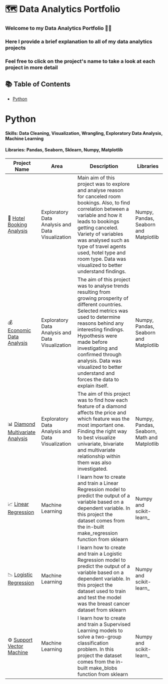 # 🗺 Data Analytics Portfolio
### Welcome to my Data Analytics Portfolio 🙌🏽
### Here I provide a brief explanation to all of my data analytics projects
### Feel free to click on the project's name to take a look at each project in more detail 
## 📚 Table of Contents
- [Python](#python)
<!--- - [SQL](#sql) --- >
<!--- - [Tableau](#tableau) --->

# Python 
#### Skills: Data Cleaning, Visualization, Wrangling, Exploratory Data Analysis, Machine Learning
#### Libraries: Pandas, Seaborn, Sklearn, Numpy, Matplotlib
| Project Name | Area | Description | Libraries |    
|---|---|---|---|
| 🏨 [Hotel Booking Analysis](https://github.com/Antonio417/Data_Analyst_Portfolio/tree/main/Python/Hotel-Booking-Analysis) | Exploratory Data Analysis and Data Visualization |  Main aim of this project was to explore and analyse reason for canceled room bookings. Also, to find correlation between a variable and how it leads to bookings getting canceled. Variety of variables was analysed such as type of travel agents used, hotel type and room type. Data was visualized to better understand findings. | Numpy, Pandas, Seaborn and Matplotlib|
| 💰 [Economic Data Analysis](https://github.com/Antonio417/Data_Analyst_Portfolio/tree/main/Python/Economic_Data_Analysis) | Exploratory Data Analysis and Data Visualization |  The aim of this project was to analyse trends resulting from growing prosperity of different countries. Selected metrics was used to determine reasons behind any interesting findings. Hypothesis were made before investigating and confirmed through analysis. Data was visualized to better understand and forces the data to explain itself. | Numpy, Pandas, Seaborn and Matplotlib|
| 📊 [Diamond Multivariate Analysis](https://github.com/Antonio417/Data_Analyst_Portfolio/tree/main/Python/Multivariate_Data_Analysis) | Exploratory Data Analysis and Data Visualization | The aim of this project was to find how each feature of a diamond affects the price and which feature was the most important one. Finding the right way to best visualize univariate, bivariate and multivariate relationship within them was also investigated.| Numpy, Pandas, Seaborn, Math and Matplotlib|
| 📈 [Linear Regression](https://github.com/Antonio417/Data_Analyst_Portfolio/tree/main/Python/LinearRegression) | Machine Learning | I learn how to create and train a Linear Regression model to predict the output of a variable based on a dependent variable. In this project the dataset comes from the in-built make_regression function from sklearn | Numpy and scikit-learn_ |
| 📉 [Logistic Regression](https://github.com/Antonio417/Data_Analyst_Portfolio/tree/main/Python/LogisticRegression) | Machine Learning | I learn how to create and train a Logistic Regression model to predict the output of a variable based on a dependent variable. In this project the dataset used to train and test the model was the breast cancer dataset from sklearn | Numpy and scikit-learn_ |
| ⚙️ [Support Vector Machine](https://github.com/Antonio417/Data_Analyst_Portfolio/tree/main/Python/SVM) | Machine Learning | I learn how to create and train a Supervised Learning models to solve a two-group classification problem. In this project the dataset comes from the in-built make_blobs function from sklearn | Numpy and scikit-learn_ |

<!--- # SQL --->
<!--- Check out my projects and queries that uses  --->
<!--- Functions: Joins, Aggregations, Window Functions, CASE WHEN statements, Subqueries, Nested Subqueries, DATETIME Functions, Data Type Conversion, Text and String Manipulation --->
